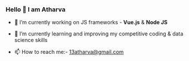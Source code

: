 ### Hello 👋 I am Atharva

<!--
**Atharva13/Atharva13** is a ✨ _special_ ✨ repository because its `README.md` (this file) appears on your GitHub profile.

Here are some ideas to get you started:

- 🔭 I’m currently working on ...
- 🌱 I’m currently learning ...
- 👯 I’m looking to collaborate on ...
- 🤔 I’m looking for help with ...
- 💬 Ask me about ...
- 📫 How to reach me: ...
- 😄 Pronouns: ...
- ⚡ Fun fact: ...
-->

- 🔭 I’m currently working on JS frameworks - **Vue.js** & **Node JS**

- 🌱 I’m currently learning and improving my competitive coding & data science skills

- 📫 How to reach me:- 13atharva@gmail.com
